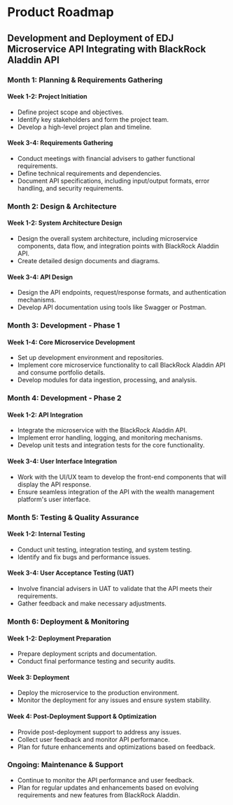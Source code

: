 # Product Roadmap

## Development and Deployment of EDJ Microservice API Integrating with BlackRock Aladdin API

### Month 1: Planning & Requirements Gathering

#### Week 1-2: Project Initiation
- Define project scope and objectives.
- Identify key stakeholders and form the project team.
- Develop a high-level project plan and timeline.

#### Week 3-4: Requirements Gathering
- Conduct meetings with financial advisers to gather functional requirements.
- Define technical requirements and dependencies.
- Document API specifications, including input/output formats, error handling, and security requirements.

### Month 2: Design & Architecture

#### Week 1-2: System Architecture Design
- Design the overall system architecture, including microservice components, data flow, and integration points with BlackRock Aladdin API.
- Create detailed design documents and diagrams.

#### Week 3-4: API Design
- Design the API endpoints, request/response formats, and authentication mechanisms.
- Develop API documentation using tools like Swagger or Postman.

### Month 3: Development - Phase 1

#### Week 1-4: Core Microservice Development
- Set up development environment and repositories.
- Implement core microservice functionality to call BlackRock Aladdin API and consume portfolio details.
- Develop modules for data ingestion, processing, and analysis.

### Month 4: Development - Phase 2

#### Week 1-2: API Integration
- Integrate the microservice with the BlackRock Aladdin API.
- Implement error handling, logging, and monitoring mechanisms.
- Develop unit tests and integration tests for the core functionality.

#### Week 3-4: User Interface Integration
- Work with the UI/UX team to develop the front-end components that will display the API response.
- Ensure seamless integration of the API with the wealth management platform's user interface.

### Month 5: Testing & Quality Assurance

#### Week 1-2: Internal Testing
- Conduct unit testing, integration testing, and system testing.
- Identify and fix bugs and performance issues.

#### Week 3-4: User Acceptance Testing (UAT)
- Involve financial advisers in UAT to validate that the API meets their requirements.
- Gather feedback and make necessary adjustments.

### Month 6: Deployment & Monitoring

#### Week 1-2: Deployment Preparation
- Prepare deployment scripts and documentation.
- Conduct final performance testing and security audits.

#### Week 3: Deployment
- Deploy the microservice to the production environment.
- Monitor the deployment for any issues and ensure system stability.

#### Week 4: Post-Deployment Support & Optimization
- Provide post-deployment support to address any issues.
- Collect user feedback and monitor API performance.
- Plan for future enhancements and optimizations based on feedback.

### Ongoing: Maintenance & Support
- Continue to monitor the API performance and user feedback.
- Plan for regular updates and enhancements based on evolving requirements and new features from BlackRock Aladdin.